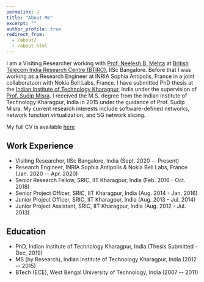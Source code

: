 ```yaml
---
permalink: /
title: "About Me"
excerpt: ""
author_profile: true
redirect_from: 
  - /about/
  - /about.html
---
```


I am a Visiting Researcher working with [Prof. Neelesh B. Mehta](https://ece.iisc.ac.in/~nextgenwrl/Neelesh.html) at [British Telecom India Research Centre (BTIRC)](https://btirc.iisc.ac.in/), IISc Bangalore. Before that I was working as a Research Engineer at INRIA Sophia Antipolis, France in a joint collaboratuon with Nokia Bell Labs, France. I have submitted PhD thesis at the [Indian Institute of Technology Kharagpur](http://www.iitkgp.ac.in/), India under the supervision of [Prof. Sudip Misra](https://cse.iitkgp.ac.in/~smisra/). I received the M.S. degree from the Indian Institute of Technology Kharagpur, India in 2015 under the guidance of Prof. Sudip Misra. My current research interests include software-defined networks, network function virtualization, and 5G network slicing.

My full CV is available [here](https://samareshbera.github.io/files/Samaresh_Bera_CV.pdf)

Work Experience
----------
* Visiting Researcher, IISc Bangalore, India (Sept. 2020 -- Present)
* Research Engineer, INRIA Sophia Antipolis & Nokia Bell Labs, France (Jan. 2020 -- Apr. 2020)
* Senior Research Fellow, SRIC, IIT Kharagpur, India (Feb. 2016 - Oct. 2018)
* Senior Project Officer, SRIC, IIT Kharagpur, India (Aug. 2014 - Jan. 2016)
* Junior Project Officer, SRIC, IIT Kharagpur, India (Aug. 2013 - Jul. 2014)
* Junior Project Assistant, SRIC, IIT Kharagpur, India (Aug. 2012 - Jul. 2013)

Education
---------
* PhD, Indian Institute of Technology Kharagpur, India (Thesis Submitted - Dec, 2019)
* MS (by Research), Indian Institute of Technology Kharagpur, India (2012 -- 2015)
* BTech (ECE), West Bengal University of Technology, India (2007 -- 2011)

